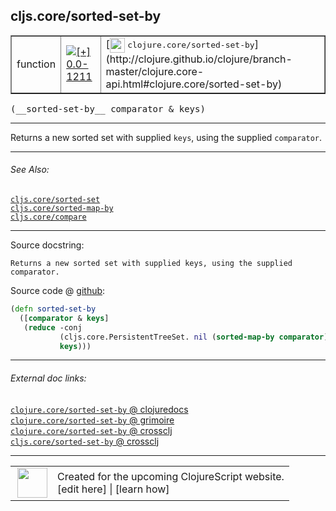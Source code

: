 ## cljs.core/sorted-set-by



 <table border="1">
<tr>
<td>function</td>
<td><a href="https://github.com/cljsinfo/cljs-api-docs/tree/0.0-1211"><img valign="middle" alt="[+] 0.0-1211" title="Added in 0.0-1211" src="https://img.shields.io/badge/+-0.0--1211-lightgrey.svg"></a> </td>
<td>
[<img height="24px" valign="middle" src="http://i.imgur.com/1GjPKvB.png"> <samp>clojure.core/sorted-set-by</samp>](http://clojure.github.io/clojure/branch-master/clojure.core-api.html#clojure.core/sorted-set-by)
</td>
</tr>
</table>


 <samp>
(__sorted-set-by__ comparator & keys)<br>
</samp>

---

Returns a new sorted set with supplied `keys`, using the supplied `comparator`.

---


###### See Also:

[`cljs.core/sorted-set`](cljs.core_sorted-set.md)<br>
[`cljs.core/sorted-map-by`](cljs.core_sorted-map-by.md)<br>
[`cljs.core/compare`](cljs.core_compare.md)<br>

---


Source docstring:

```
Returns a new sorted set with supplied keys, using the supplied comparator.
```


Source code @ [github](https://github.com/clojure/clojurescript/blob/r2234/src/cljs/cljs/core.cljs#L6479-L6484):

```clj
(defn sorted-set-by
  ([comparator & keys]
   (reduce -conj
           (cljs.core.PersistentTreeSet. nil (sorted-map-by comparator) 0)
           keys)))
```

<!--
Repo - tag - source tree - lines:

 <pre>
clojurescript @ r2234
└── src
    └── cljs
        └── cljs
            └── <ins>[core.cljs:6479-6484](https://github.com/clojure/clojurescript/blob/r2234/src/cljs/cljs/core.cljs#L6479-L6484)</ins>
</pre>

-->

---



###### External doc links:

[`clojure.core/sorted-set-by` @ clojuredocs](http://clojuredocs.org/clojure.core/sorted-set-by)<br>
[`clojure.core/sorted-set-by` @ grimoire](http://conj.io/store/v1/org.clojure/clojure/1.7.0-beta3/clj/clojure.core/sorted-set-by/)<br>
[`clojure.core/sorted-set-by` @ crossclj](http://crossclj.info/fun/clojure.core/sorted-set-by.html)<br>
[`cljs.core/sorted-set-by` @ crossclj](http://crossclj.info/fun/cljs.core.cljs/sorted-set-by.html)<br>

---

 <table>
<tr><td>
<img valign="middle" align="right" width="48px" src="http://i.imgur.com/Hi20huC.png">
</td><td>
Created for the upcoming ClojureScript website.<br>
[edit here] | [learn how]
</td></tr></table>

[edit here]:https://github.com/cljsinfo/cljs-api-docs/blob/master/cljsdoc/cljs.core_sorted-set-by.cljsdoc
[learn how]:https://github.com/cljsinfo/cljs-api-docs/wiki/cljsdoc-files

<!--

This information was too distracting to show to readers, but I'll leave it
commented here since it is helpful to:

- pretty-print the data used to generate this document
- and show how to retrieve that data



The API data for this symbol:

```clj
{:description "Returns a new sorted set with supplied `keys`, using the supplied `comparator`.",
 :ns "cljs.core",
 :name "sorted-set-by",
 :signature ["[comparator & keys]"],
 :history [["+" "0.0-1211"]],
 :type "function",
 :related ["cljs.core/sorted-set"
           "cljs.core/sorted-map-by"
           "cljs.core/compare"],
 :full-name-encode "cljs.core_sorted-set-by",
 :source {:code "(defn sorted-set-by\n  ([comparator & keys]\n   (reduce -conj\n           (cljs.core.PersistentTreeSet. nil (sorted-map-by comparator) 0)\n           keys)))",
          :title "Source code",
          :repo "clojurescript",
          :tag "r2234",
          :filename "src/cljs/cljs/core.cljs",
          :lines [6479 6484]},
 :full-name "cljs.core/sorted-set-by",
 :clj-symbol "clojure.core/sorted-set-by",
 :docstring "Returns a new sorted set with supplied keys, using the supplied comparator."}

```

Retrieve the API data for this symbol:

```clj
;; from Clojure REPL
(require '[clojure.edn :as edn])
(-> (slurp "https://raw.githubusercontent.com/cljsinfo/cljs-api-docs/catalog/cljs-api.edn")
    (edn/read-string)
    (get-in [:symbols "cljs.core/sorted-set-by"]))
```

-->
